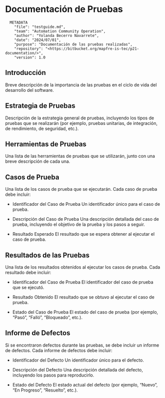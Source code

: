 # Documentación de Pruebas

```Shell
  METADATA
    "file": "testguide.md",
    "team": "Automation Community Operation",
    "author": "Yolanda Becerro Navarrete",
    "date": "2024/07/01",
    "purpose": "Documentación de las pruebas realizadas",
    "repository": "<https://bitbucket.org/mapfre-is-tec/p21-documentation/>",
    "version": 1.0
```

## Introducción

Breve descripción de la importancia de las pruebas en el ciclo de vida del desarrollo del software.

## Estrategia de Pruebas

Descripción de la estrategia general de pruebas, incluyendo los tipos de pruebas que se realizarán (por ejemplo, pruebas unitarias, de integración, de rendimiento, de seguridad, etc.).

## Herramientas de Pruebas

Una lista de las herramientas de pruebas que se utilizarán, junto con una breve descripción de cada una.

## Casos de Prueba

Una lista de los casos de prueba que se ejecutarán. Cada caso de prueba debe incluir:

- Identificador del Caso de Prueba
Un identificador único para el caso de prueba.

- Descripción del Caso de Prueba
Una descripción detallada del caso de prueba, incluyendo el objetivo de la prueba y los pasos a seguir.

- Resultado Esperado
El resultado que se espera obtener al ejecutar el caso de prueba.

## Resultados de las Pruebas

Una lista de los resultados obtenidos al ejecutar los casos de prueba. Cada resultado debe incluir:

- Identificador del Caso de Prueba
El identificador del caso de prueba que se ejecutó.

- Resultado Obtenido
El resultado que se obtuvo al ejecutar el caso de prueba.

- Estado del Caso de Prueba
El estado del caso de prueba (por ejemplo, “Pasó”, “Falló”, “Bloqueado”, etc.).

## Informe de Defectos

Si se encontraron defectos durante las pruebas, se debe incluir un informe de defectos. Cada informe de defectos debe incluir:

- Identificador del Defecto
Un identificador único para el defecto.

- Descripción del Defecto
Una descripción detallada del defecto, incluyendo los pasos para reproducirlo.

- Estado del Defecto
El estado actual del defecto (por ejemplo, “Nuevo”, “En Progreso”, “Resuelto”, etc.).
